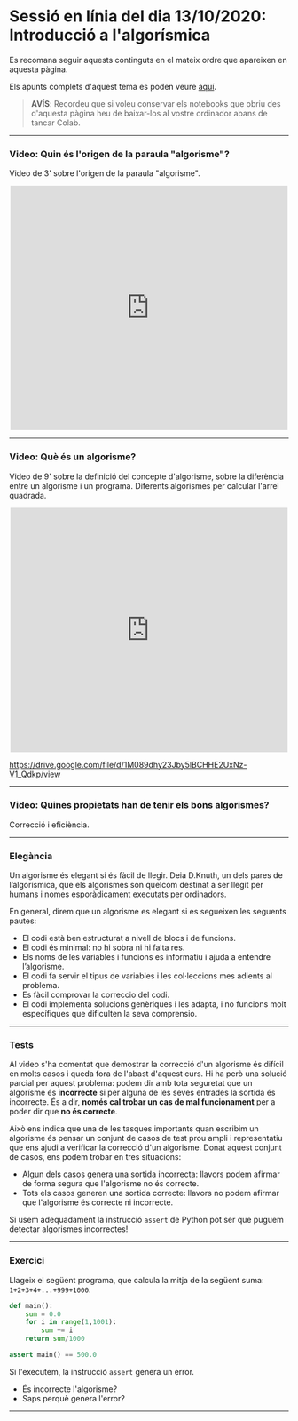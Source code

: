 # Sessió en línia del dia 13/10/2020: Introducció a l'algorísmica

Es recomana seguir aquests continguts en el mateix ordre que apareixen en aquesta pàgina.

Els apunts complets d'aquest tema es poden veure [aquí](https://algorismica2020.github.io/slides/introduccio.html). 

> **AVÍS**: Recordeu que si voleu conservar els notebooks que obriu des d'aquesta pàgina heu de baixar-los al vostre ordinador abans de tancar Colab.


---

### Video: Quin és l'origen de la paraula "algorisme"?

Video de 3' sobre l'origen de la paraula "algorisme". 

<center>
<iframe src="https://www.bbc.co.uk/ideas/videos/why-algorithms-are-called-algorithms/p07gdlwf/player" width="500" height="440" scrolling="no" style="overflow: hidden" allowfullscreen frameborder="0"></iframe>
</center>

---

### Video: Què és un algorisme?

Video de 9' sobre la definició del concepte d'algorisme, sobre la diferència entre un algorisme i un programa. Diferents algorismes per calcular l'arrel quadrada.

<center>
<iframe src="https://drive.google.com/file/d/1M089dhy23Jby5lBCHHE2UxNz-V1_Qdkp/view" width="500" height="440" scrolling="no" style="overflow: hidden" allowfullscreen frameborder="0"></iframe>
</center>

https://drive.google.com/file/d/1M089dhy23Jby5lBCHHE2UxNz-V1_Qdkp/view


---

### Video: Quines propietats han de tenir els bons algorismes?

Correcció i eficiència.

--- 

### Elegància

Un algorisme és elegant si és fàcil de llegir. Deia D.Knuth, un dels pares de l’algorísmica, que els algorismes son quelcom destinat a ser llegit per humans i nomes esporàdicament executats per ordinadors.

En general, direm que un algorisme es elegant si es segueixen les seguents pautes:

+ El codi està ben estructurat a nivell de blocs i de funcions.
+ El codi és minimal: no hi sobra ni hi falta res.
+ Els noms de les variables i funcions es informatiu i ajuda a entendre l’algorisme.
+ El codi fa servir el tipus de variables i les col·leccions mes adients al problema.
+ Es fàcil comprovar la correccio del codi.
+ El codi implementa solucions genèriques i les adapta, i no funcions molt específiques que dificulten la seva comprensio.

---

### Tests

Al video s'ha comentat que demostrar la correcció d'un algorisme és difícil en molts casos i queda fora de l'abast d'aquest curs. Hi ha però una solució parcial per aquest problema: podem dir amb tota seguretat que un algorísme és **incorrecte** si per alguna de les seves entrades la sortida és incorrecte. És a dir, **només cal trobar un cas de mal funcionament** per a poder dir que **no és correcte**.

Això ens indica que una de les tasques importants quan escribim un algorisme és pensar un conjunt de casos de test prou ampli i representatiu que ens ajudi a verificar la correcció d'un algorisme. Donat aquest conjunt de casos, ens podem trobar en tres situacions:
+ Algun dels casos genera una sortida incorrecta: llavors podem afirmar de forma segura que l'algorisme no és correcte.
+ Tots els casos generen una sortida correcte: llavors no podem afirmar que l'algorisme és correcte ni incorrecte.

Si usem adequadament la instrucció `assert` de Python pot ser que puguem detectar algorismes incorrectes!

---

### Exercici

Llageix el següent programa, que calcula la mitja de la següent suma: `1+2+3+4+...+999+1000`. 

```python
def main():
    sum = 0.0
    for i in range(1,1001):
        sum += i
    return sum/1000

assert main() == 500.0
 ```

Si l'executem, la instrucció `assert` genera un error.
+ És incorrecte l'algorisme?
+ Saps perquè genera l'error?

---





